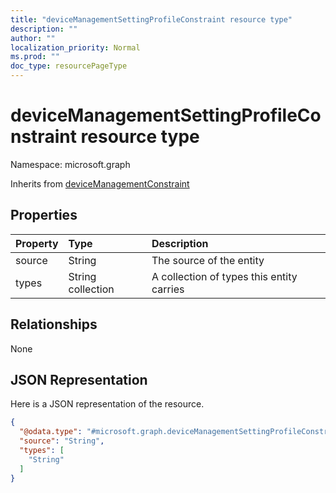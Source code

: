 ```yaml
---
title: "deviceManagementSettingProfileConstraint resource type"
description: ""
author: ""
localization_priority: Normal
ms.prod: ""
doc_type: resourcePageType
---
```


# deviceManagementSettingProfileConstraint resource type


Namespace: microsoft.graph




Inherits from [deviceManagementConstraint](../resources/devicemanagementconstraint.md)

## Properties
|Property|Type|Description|
|:---|:---|:---|
|source|String|The source of the entity|
|types|String collection|A collection of types this entity carries|

## Relationships
None

## JSON Representation
Here is a JSON representation of the resource.
<!-- {
  "blockType": "resource",
  "@odata.type": "microsoft.graph.deviceManagementSettingProfileConstraint"
}
-->
``` json
{
  "@odata.type": "#microsoft.graph.deviceManagementSettingProfileConstraint",
  "source": "String",
  "types": [
    "String"
  ]
}
```

